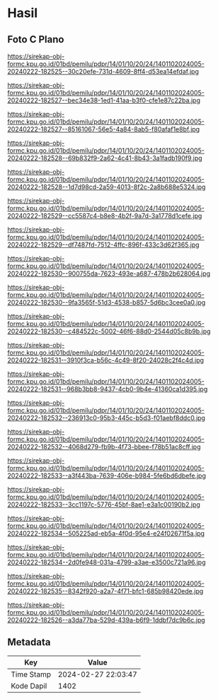 # Hasil

## Foto C Plano

https://sirekap-obj-formc.kpu.go.id/01bd/pemilu/pdpr/14/01/10/20/24/1401102024005-20240222-182525--30c20efe-731d-4609-8ff4-d53ea14efdaf.jpg

https://sirekap-obj-formc.kpu.go.id/01bd/pemilu/pdpr/14/01/10/20/24/1401102024005-20240222-182527--bec34e38-1ed1-41aa-b3f0-cfe1e87c22ba.jpg

https://sirekap-obj-formc.kpu.go.id/01bd/pemilu/pdpr/14/01/10/20/24/1401102024005-20240222-182527--85161067-56e5-4a84-8ab5-f80afaf1e8bf.jpg

https://sirekap-obj-formc.kpu.go.id/01bd/pemilu/pdpr/14/01/10/20/24/1401102024005-20240222-182528--69b832f9-2a62-4c41-8b43-3a1fadb190f9.jpg

https://sirekap-obj-formc.kpu.go.id/01bd/pemilu/pdpr/14/01/10/20/24/1401102024005-20240222-182528--1d7d98cd-2a59-4013-8f2c-2a8b688e5324.jpg

https://sirekap-obj-formc.kpu.go.id/01bd/pemilu/pdpr/14/01/10/20/24/1401102024005-20240222-182529--cc5587c4-b8e8-4b2f-9a7d-3a1778d1cefe.jpg

https://sirekap-obj-formc.kpu.go.id/01bd/pemilu/pdpr/14/01/10/20/24/1401102024005-20240222-182529--df7487fd-7512-4ffc-896f-433c3d62f365.jpg

https://sirekap-obj-formc.kpu.go.id/01bd/pemilu/pdpr/14/01/10/20/24/1401102024005-20240222-182530--900755da-7623-493e-a687-478b2b628064.jpg

https://sirekap-obj-formc.kpu.go.id/01bd/pemilu/pdpr/14/01/10/20/24/1401102024005-20240222-182530--9fa3565f-51d3-4538-b857-5d6bc3cee0a0.jpg

https://sirekap-obj-formc.kpu.go.id/01bd/pemilu/pdpr/14/01/10/20/24/1401102024005-20240222-182530--c484522c-5002-46f6-88d0-2544d05c8b9b.jpg

https://sirekap-obj-formc.kpu.go.id/01bd/pemilu/pdpr/14/01/10/20/24/1401102024005-20240222-182531--3910f3ca-b56c-4c49-8f20-24028c2f4c4d.jpg

https://sirekap-obj-formc.kpu.go.id/01bd/pemilu/pdpr/14/01/10/20/24/1401102024005-20240222-182531--968b3bb8-9437-4cb0-9b4e-41360ca1d395.jpg

https://sirekap-obj-formc.kpu.go.id/01bd/pemilu/pdpr/14/01/10/20/24/1401102024005-20240222-182532--236913c0-95b3-445c-b5d3-f01aebf8ddc0.jpg

https://sirekap-obj-formc.kpu.go.id/01bd/pemilu/pdpr/14/01/10/20/24/1401102024005-20240222-182532--4068d279-fb9b-4f73-bbee-f78b51ac8cff.jpg

https://sirekap-obj-formc.kpu.go.id/01bd/pemilu/pdpr/14/01/10/20/24/1401102024005-20240222-182533--a3f443ba-7639-406e-b984-5fe6bd6dbefe.jpg

https://sirekap-obj-formc.kpu.go.id/01bd/pemilu/pdpr/14/01/10/20/24/1401102024005-20240222-182533--3cc1197c-5776-45bf-8ae1-e3a1c00190b2.jpg

https://sirekap-obj-formc.kpu.go.id/01bd/pemilu/pdpr/14/01/10/20/24/1401102024005-20240222-182534--505225ad-eb5a-4f0d-95e4-e24f02671f5a.jpg

https://sirekap-obj-formc.kpu.go.id/01bd/pemilu/pdpr/14/01/10/20/24/1401102024005-20240222-182534--2d0fe948-031a-4799-a3ae-e3500c721a96.jpg

https://sirekap-obj-formc.kpu.go.id/01bd/pemilu/pdpr/14/01/10/20/24/1401102024005-20240222-182535--8342f920-a2a7-4f71-bfc1-685b98420ede.jpg

https://sirekap-obj-formc.kpu.go.id/01bd/pemilu/pdpr/14/01/10/20/24/1401102024005-20240222-182526--a3da77ba-529d-439a-b6f9-1ddbf7dc9b6c.jpg


## Metadata

| Key        | Value               |
| ---------- | ------------------- |
| Time Stamp | 2024-02-27 22:03:47 |
| Kode Dapil | 1402                |



